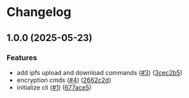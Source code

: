 # Changelog

## 1.0.0 (2025-05-23)


### Features

* add ipfs upload and download commands ([#3](https://github.com/thewhitewizard/web3data-cli/issues/3)) ([3cec2b5](https://github.com/thewhitewizard/web3data-cli/commit/3cec2b573cce6fb4718613c7e79d2d9e6ea087bd))
* encryption cmds ([#4](https://github.com/thewhitewizard/web3data-cli/issues/4)) ([2662c2d](https://github.com/thewhitewizard/web3data-cli/commit/2662c2def91c4184b9d65c7f62234cc72c8ba0f7))
* initialize cli ([#1](https://github.com/thewhitewizard/web3data-cli/issues/1)) ([677ace5](https://github.com/thewhitewizard/web3data-cli/commit/677ace52272351cceff841b79e2223e07ae72e3d))
